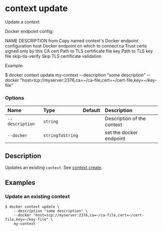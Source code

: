 # context update

<!---MARKER_GEN_START-->
Update a context

Docker endpoint config:

NAME                DESCRIPTION
from                Copy named context's Docker endpoint configuration
host                Docker endpoint on which to connect
ca                  Trust certs signed only by this CA
cert                Path to TLS certificate file
key                 Path to TLS key file
skip-tls-verify     Skip TLS certificate validation

Example:

$ docker context update my-context --description "some description" --docker "host=tcp://myserver:2376,ca=~/ca-file,cert=~/cert-file,key=~/key-file"


### Options

| Name            | Type             | Default | Description                |
|:----------------|:-----------------|:--------|:---------------------------|
| `--description` | `string`         |         | Description of the context |
| `--docker`      | `stringToString` |         | set the docker endpoint    |


<!---MARKER_GEN_END-->

## Description

Updates an existing `context`.
See [context create](context_create.md).

## Examples

### Update an existing context

```console
$ docker context update \
    --description "some description" \
    --docker "host=tcp://myserver:2376,ca=~/ca-file,cert=~/cert-file,key=~/key-file" \
    my-context
```
